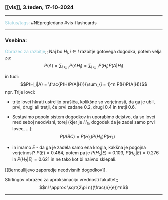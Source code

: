 ### [[vis]], 3.teden, 17-10-2024
---

<font color="#92cddc">Status/tags:</font> #NEpregledano #vis-flashcards 

---

### Vsebina:

<font color="#92cddc">Obrazec za razbitje</font>;; Naj bo $H_i, i \in I$ razbitje gotovega dogodka, potem velja za: $$P(A) = \sum_{i\in I}P(AH_i) = \sum_{i \in I}P(H_i)P(A|H_i)$$
<!--SR:!2024-10-23,4,270-->
in tudi: $$P(H_i|A) = \frac{P(H)P(A|H)}{\sum_{i = 1}^n P(H)P(A|H)}$$
npr. Trije lovci:
- trije lovci hkrati ustrelijo prašiča, kolikšne so verjetnosti, da ga je ubil, prvi, drugi ali tretji, če prvi zadane $0.2$, drugi $0.4$ in tretji $0.6$.

- Sestavimo popoln sistem dogodkov in uporabimo dejstvo, da so lovci med seboj neodvisni, torej (kjer je $H_5$, dogodek da je zadel samo prvi lovec, ...): $$P(ABC) = P(H_5)P(H_6)P(H_7)$$
- in imamo $E$ - da ga je zadela samo ena krogla, kakšna je pogojna verjetnost? $P(E) = 0.464$, potem pa je $P(H_5|E) = 0.103$, $P(H_6|E) = 0.276$ in $P(H_7|E) = 0.621$ in ne tako kot bi naivno sklepali.


[[Bernoullijevo zaporedje neodvisnih dogodkov]].

Stirlingov obrazec za aproksimacijo vrednosti fakultet;; $$n! \approx \sqrt{2\pi n}(\frac{n}{e})^n$$
<!--SR:!2024-10-22,3,250-->



---
